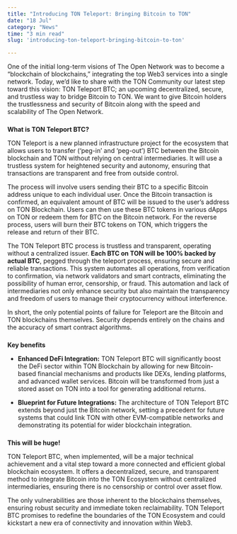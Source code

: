 ```yaml
---
title: "Introducing TON Teleport: Bringing Bitcoin to TON"
date: "18 Jul"
category: "News"
time: "3 min read"
slug: 'introducing-ton-teleport-bringing-bitcoin-to-ton'

---
```



One of the initial long-term visions of The Open Network was to become a “blockchain of blockchains,” integrating the top Web3 services into a single network. Today, we’d like to share with the TON Community our latest step toward this vision: TON Teleport BTC; an upcoming decentralized, secure, and trustless way to bridge Bitcoin to TON. We want to give Bitcoin holders the trustlessness and security of Bitcoin along with the speed and scalability of The Open Network.

### 

**What is TON Teleport BTC?**

TON Teleport is a new planned infrastructure project for the ecosystem that allows users to transfer (‘peg-in’ and ‘peg-out’) BTC between the Bitcoin blockchain and TON without relying on central intermediaries. It will use a trustless system for heightened security and autonomy, ensuring that transactions are transparent and free from outside control.

The process will involve users sending their BTC to a specific Bitcoin address unique to each individual user. Once the Bitcoin transaction is confirmed, an equivalent amount of BTC will be issued to the user’s address on TON Blockchain. Users can then use these BTC tokens in various dApps on TON or redeem them for BTC on the Bitcoin network. For the reverse process, users will burn their BTC tokens on TON, which triggers the release and return of their BTC.

The TON Teleport BTC process is trustless and transparent, operating without a centralized issuer. **Each BTC on TON will be 100% backed by actual BTC**, pegged through the teleport process, ensuring secure and reliable transactions. This system automates all operations, from verification to confirmation, via network validators and smart contracts, eliminating the possibility of human error, censorship, or fraud. This automation and lack of intermediaries not only enhance security but also maintain the transparency and freedom of users to manage their cryptocurrency without interference.

In short, the only potential points of failure for Teleport are the Bitcoin and TON blockchains themselves. Security depends entirely on the chains and the accuracy of smart contract algorithms.

### 

**Key benefits**

*   **Enhanced DeFi Integration:** TON Teleport BTC will significantly boost the DeFi sector within TON Blockchain by allowing for new Bitcoin-based financial mechanisms and products like DEXs, lending platforms, and advanced wallet services. Bitcoin will be transformed from just a stored asset on TON into a tool for generating additional returns.
    
*   **Blueprint for Future Integrations:** The architecture of TON Teleport BTC extends beyond just the Bitcoin network, setting a precedent for future systems that could link TON with other EVM-compatible networks and demonstrating its potential for wider blockchain integration.
    

### 

**This will be huge!**

TON Teleport BTC, when implemented, will be a major technical achievement and a vital step toward a more connected and efficient global blockchain ecosystem. It offers a decentralized, secure, and transparent method to integrate Bitcoin into the TON Ecosystem without centralized intermediaries, ensuring there is no censorship or control over asset flow.

The only vulnerabilities are those inherent to the blockchains themselves, ensuring robust security and immediate token reclaimability. TON Teleport BTC promises to redefine the boundaries of the TON Ecosystem and could kickstart a new era of connectivity and innovation within Web3.

